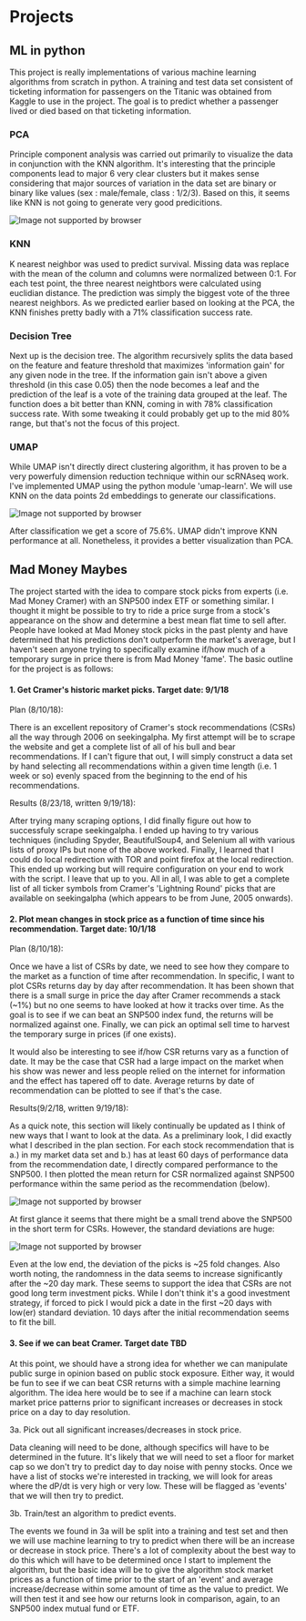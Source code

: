 # Projects

## ML in python

This project is really implementations of various machine learning algorithms from scratch in python. A training and test data set consistent of ticketing information for passengers on the Titanic was obtained from Kaggle to use in the project. The goal is to predict whether a passenger lived or died based on that ticketing information. 

### PCA

Principle component analysis was carried out primarily to visualize the data in conjunction with the KNN algorithm. It's interesting that the principle components lead to major 6 very clear clusters but it makes sense considering that major sources of variation in the data set are binary or binary like values (sex : male/female, class : 1/2/3). Based on this, it seems like KNN is not going to generate very good predicitions.

![Image not supported by browser](ClassifyTitanic/PCA/pcaMinCleaning.png)

### KNN

K nearest neighbor was used to predict survival. Missing data was replace with the mean of the column and columns were normalized between 0:1. For each test point, the three nearest neightbors were calculated using euclidian distance. The prediction was simply the biggest vote of the three nearest neighbors. As we predicted earlier based on looking at the PCA, the KNN finishes pretty badly with a 71% classification success rate.

### Decision Tree

Next up is the decision tree. The algorithm recursively splits the data based on the feature and feature threshold that maximizes 'information gain' for any given node in the tree. If the information gain isn't above a given threshold (in this case 0.05) then the node becomes a leaf and the prediction of the leaf is a vote of the training data grouped at the leaf. The function does a bit better than KNN, coming in with 78% classification success rate. With some tweaking it could probably get up to the mid 80% range, but that's not the focus of this project.

### UMAP

While UMAP isn't directly direct clustering algorithm, it has proven to be a very powerfuly dimension reduction technique within our scRNAseq work. I've implemented UMAP using the python module 'umap-learn'. We will use KNN on the data points 2d embeddings to generate our classifications. 

![Image not supported by browser](ClassifyTitanic/UMAP/umapMinCleaning.png)

After classification we get a score of 75.6%. UMAP didn't improve KNN performance at all. Nonetheless, it provides a better visualization than PCA.

## Mad Money Maybes

The project started with the idea to compare stock picks from experts (i.e. Mad Money Cramer) with an SNP500 index ETF or something similar. I thought it might be possible to try to ride a price surge from a stock's appearance on the show and determine a best mean flat time to sell after. People have looked at Mad Money stock picks in the past plenty and have determined that his predictions don't outperform the market's average, but I haven't seen anyone trying to specifically examine if/how much of a temporary surge in price there is from Mad Money 'fame'. The basic outline for the project is as follows:

#### 1. Get Cramer's historic market picks. Target date: 9/1/18

Plan (8/10/18):

There is an excellent repository of Cramer's stock recommendations (CSRs) all the way through 2006 on seekingalpha. My first attempt will be to scrape the website and get a complete list of all of his bull and bear recommendations. If I can't figure that out, I will simply construct a data set by hand selecting all recommendations within a given time length (i.e. 1 week or so) evenly spaced from the beginning to the end of his recommendations.

Results (8/23/18, written 9/19/18):

After trying many scraping options, I did finally figure out how to successfuly scrape seekingalpha. I ended up having to try various techniques (including Spyder, BeautifulSoup4, and Selenium all with various lists of proxy IPs but none of the above worked. Finally, I learned that I could do local redirection with TOR and point firefox at the local redirection. This ended up working but will require configuration on your end to work with the script. I leave that up to you. All in all, I was able to get a complete list of all ticker symbols from Cramer's 'Lightning Round' picks that are available on seekingalpha (which appears to be from June, 2005 onwards).

#### 2. Plot mean changes in stock price as a function of time since his recommendation. Target date: 10/1/18

Plan (8/10/18):

Once we have a list of CSRs by date, we need to see how they compare to the market as a function of time after recommendation. In specific, I want to plot CSRs returns day by day after recommendation. It has been shown that there is a small surge in price the day after Cramer recommends a stack (~1%) but no one seems to have looked at how it tracks over time. As the goal is to see if we can beat an SNP500 index fund, the returns will be normalized against one. Finally, we can pick an optimal sell time to harvest the temporary surge in prices (if one exists).

It would also be interesting to see if/how CSR returns vary as a function of date. It may be the case that CSR had a large impact on the market when his show was newer and less people relied on the internet for information and the effect has tapered off to date. Average returns by date of recommendation can be plotted to see if that's the case.

Results(9/2/18, written 9/19/18):

As a quick note, this section will likely continually be updated as I think of new ways that I want to look at the data. As a preliminary look, I did exactly what I described in the plan section. For each stock recommendation that is a.) in my market data set and b.) has at least 60 days of performance data from the recommendation date, I directly compared performance to the SNP500. I then plotted the mean return for CSR normalized against SNP500 performance within the same period as the recommendation (below).

![Image not supported by browser](MadMoneyMaybes/csr_performance_by_day.png)

At first glance it seems that there might be a small trend above the SNP500 in the short term for CSRs. However, the standard deviations are huge:

![Image not supported by browser](MadMoneyMaybes/csr_performance_by_day_sd.png)

Even at the low end, the deviation of the picks is ~25 fold changes. Also worth noting, the randomness in the data seems to increase significantly after the ~20 day mark. These seems to support the idea that CSRs are not good long term investment picks. While I don't think it's a good investment strategy, if forced to pick I would pick a date in the first ~20 days with low(er) standard deviation. 10 days after the initial recommendation seems to fit the bill. 

#### 3. See if we can beat Cramer. Target date TBD

At this point, we should have a strong idea for whether we can manipulate public surge in opinion based on public stock exposure. Either way, it would be fun to see if we can beat CSR returns with a simple machine learning algorithm. The idea here would be to see if a machine can learn stock market price patterns prior to significant increases or decreases in stock price on a day to day resolution. 

3a. Pick out all significant increases/decreases in stock price.

Data cleaning will need to be done, although specifics will have to be determined in the future. It's likely that we will need to set a floor for market cap so we don't try to predict day to day noise with penny stocks. Once we have a list of stocks we're interested in tracking, we will look for areas where the dP/dt is very high or very low. These will be flagged as 'events' that we will then try to predict.

3b. Train/test an algorithm to predict events.

The events we found in 3a will be split into a training and test set and then we will use machine learning to try to predict when there will be an increase or decrease in stock price. There's a lot of complexity about the best way to do this which will have to be determined once I start to implement the algorithm, but the basic idea will be to give the algorithm stock market prices as a function of time prior to the start of an 'event' and average increase/decrease within some amount of time as the value to predict. We will then test it and see how our returns look in comparison, again, to an SNP500 index mutual fund or ETF. 
